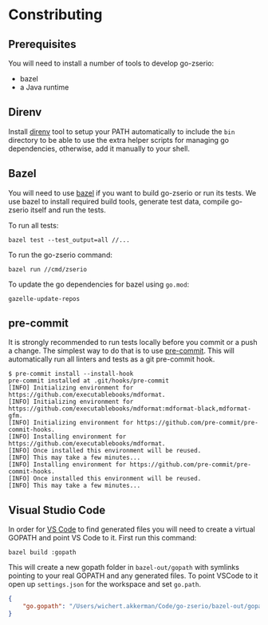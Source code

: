 # Constributing

## Prerequisites

You will need to install a number of tools to develop go-zserio:

- bazel
- a Java runtime

## Direnv

Install [direnv](https://direnv.net) tool to setup your PATH automatically to
include the `bin` directory to be able to use the extra helper scripts for
managing go dependencies, otherwise, add it manually to your shell.

## Bazel

You will need to use  [bazel](http://bazel.build) if you want to build go-zserio
or run its tests. We use bazel to install required build tools, generate test data,
compile go-zserio itself and run the tests.

To run all tests:

```shell
bazel test --test_output=all //...
```

To run the go-zserio command:

```shell
bazel run //cmd/zserio
```

To update the go dependencies for bazel using `go.mod`:

```shell
gazelle-update-repos
```

## pre-commit

It is strongly recommended to run tests locally before you commit or a push a
change. The simplest way to do that is to use
[pre-commit](https://pre-commit.com/). This will automatically run all linters
and tests as a git pre-commit hook.

```shell
$ pre-commit install --install-hook
pre-commit installed at .git/hooks/pre-commit
[INFO] Initializing environment for https://github.com/executablebooks/mdformat.
[INFO] Initializing environment for https://github.com/executablebooks/mdformat:mdformat-black,mdformat-gfm.
[INFO] Initializing environment for https://github.com/pre-commit/pre-commit-hooks.
[INFO] Installing environment for https://github.com/executablebooks/mdformat.
[INFO] Once installed this environment will be reused.
[INFO] This may take a few minutes...
[INFO] Installing environment for https://github.com/pre-commit/pre-commit-hooks.
[INFO] Once installed this environment will be reused.
[INFO] This may take a few minutes...
```

## Visual Studio Code

In order for [VS Code](https://code.visualstudio.com) to find generated files
you will need to create a virtual GOPATH and point VS Code to it. First run this
command:

```shell
bazel build :gopath
```

This will create a new gopath folder in `bazel-out/gopath` with symlinks
pointing to your real GOPATH and any generated files. To point VSCode to it open
up `settings.json` for the workspace and set `go.path`.

```json
{
    "go.gopath": "/Users/wichert.akkerman/Code/go-zserio/bazel-out/gopath",
}
```
